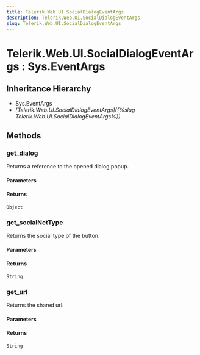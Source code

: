 ```yaml
---
title: Telerik.Web.UI.SocialDialogEventArgs
description: Telerik.Web.UI.SocialDialogEventArgs
slug: Telerik.Web.UI.SocialDialogEventArgs
---
```


# Telerik.Web.UI.SocialDialogEventArgs : Sys.EventArgs 

## Inheritance Hierarchy

* Sys.EventArgs
* *[Telerik.Web.UI.SocialDialogEventArgs]({%slug Telerik.Web.UI.SocialDialogEventArgs%})*


## Methods

###  get_dialog

Returns a reference to the opened dialog popup.

#### Parameters

#### Returns

`Object` 

### get_socialNetType

Returns the social type of the button.

#### Parameters

#### Returns

`String` 

### get_url

Returns the shared url.

#### Parameters

#### Returns

`String` 



